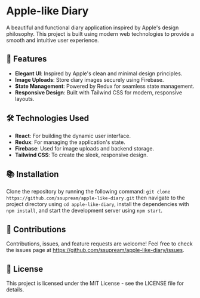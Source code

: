 # Apple-like Diary

A beautiful and functional diary application inspired by Apple's design philosophy. This project is built using modern web technologies to provide a smooth and intuitive user experience.

## 🚀 Features

- **Elegant UI**: Inspired by Apple's clean and minimal design principles.
- **Image Uploads**: Store diary images securely using Firebase.
- **State Management**: Powered by Redux for seamless state management.
- **Responsive Design**: Built with Tailwind CSS for modern, responsive layouts.

## 🛠️ Technologies Used

- **React**: For building the dynamic user interface.
- **Redux**: For managing the application's state.
- **Firebase**: Used for image uploads and backend storage.
- **Tailwind CSS**: To create the sleek, responsive design.

## 📚 Installation

Clone the repository by running the following command: `git clone https://github.com/ssupream/apple-like-diary.git` then navigate to the project directory using `cd apple-like-diary`, install the dependencies with `npm install`, and start the development server using `npm start`.

## 🤝 Contributions

Contributions, issues, and feature requests are welcome! Feel free to check the issues page at https://github.com/ssupream/apple-like-diary/issues.

## 📜 License

This project is licensed under the MIT License - see the LICENSE file for details.
